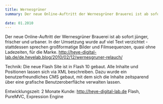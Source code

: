 ```yaml
---
title: Wernesgrüner
summary: Der neue Online-Auftritt der Wernesgrüner Brauerei ist ab sofort jünger, frischer und urbaner. In der Umsetzung wurde auf viel Text verzichtet - stattdessen sprechen großformatige Bilder und Filmsequenzen, quasi ohne Ladezeiten, für die Marke.
 
date: 01.2010
---
```


Der neue Online-Auftritt der Wernesgrüner Brauerei ist ab sofort jünger, frischer und urbaner. In der Umsetzung wurde auf viel Text verzichtet - stattdessen sprechen großformatige Bilder und Filmsequenzen, quasi ohne Ladezeiten, für die Marke.
http://heye-digital-lab.de/de.heyelab.blog/2010/02/12/wernesgruner-relauch/

Technik:
Die neue Flash Site ist in Flash 10 gebaut. Alle Inhalte und Positionen lassen sich via XML beschreiben. Dazu wurde ein benutzerfreundliches CMS gebaut, mit dem sich die Inhalte zeitsparend über eine grafische Benutzeroberfläche verwalten lassen. 

Entwicklungszeit: 2 Monate
Kunde: http://heye-digital-lab.de
Flash, PureMVC, Expression Engine